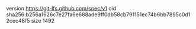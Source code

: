 version https://git-lfs.github.com/spec/v1
oid sha256:b256a1626c7e27fa6e688ade9ff0db58cb791151ec74b6bb7895c0d12cec48f5
size 1492
